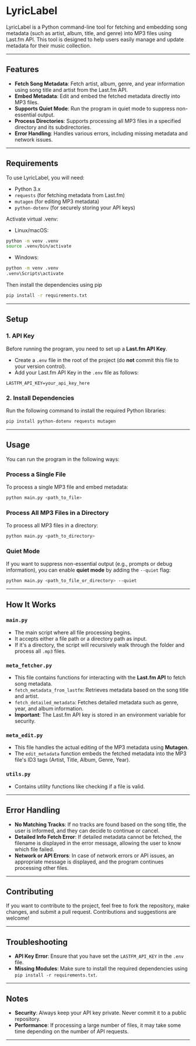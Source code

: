 # LyricLabel

LyricLabel is a Python command-line tool for fetching and embedding song metadata (such as artist, album, title, and genre) into MP3 files using Last.fm API. This tool is designed to help users easily manage and update metadata for their music collection.

---

## Features

- **Fetch Song Metadata**: Fetch artist, album, genre, and year information using song title and artist from the Last.fm API.
- **Embed Metadata**: Edit and embed the fetched metadata directly into MP3 files.
- **Supports Quiet Mode**: Run the program in quiet mode to suppress non-essential output.
- **Process Directories**: Supports processing all MP3 files in a specified directory and its subdirectories.
- **Error Handling**: Handles various errors, including missing metadata and network issues.

---

## Requirements

To use LyricLabel, you will need:

- Python 3.x
- `requests` (for fetching metadata from Last.fm)
- `mutagen` (for editing MP3 metadata)
- `python-dotenv` (for securely storing your API keys)

Activate virtual .venv:

- Linux/macOS:

```bash
python -m venv .venv
source .venv/bin/activate
```

- Windows:

```bash
python -m venv .venv
.venv\Scripts\activate
```

Then install the dependencies using pip

```bash
pip install -r requirements.txt
```

---

## Setup

### 1. API Key

Before running the program, you need to set up a **Last.fm API Key**.

- Create a `.env` file in the root of the project (do **not** commit this file to your version control).
- Add your Last.fm API Key in the `.env` file as follows:

```env
LASTFM_API_KEY=your_api_key_here
```

### 2. Install Dependencies

Run the following command to install the required Python libraries:

```bash
pip install python-dotenv requests mutagen
```

---

## Usage

You can run the program in the following ways:

### Process a Single File

To process a single MP3 file and embed metadata:

```bash
python main.py <path_to_file>
```

### Process All MP3 Files in a Directory

To process all MP3 files in a directory:

```bash
python main.py <path_to_directory>
```

### Quiet Mode

If you want to suppress non-essential output (e.g., prompts or debug information), you can enable **quiet mode** by adding the `--quiet` flag:

```bash
python main.py <path_to_file_or_directory> --quiet
```

---

## How It Works

### `main.py`

- The main script where all file processing begins.
- It accepts either a file path or a directory path as input.
- If it's a directory, the script will recursively walk through the folder and process all `.mp3` files.

### `meta_fetcher.py`

- This file contains functions for interacting with the **Last.fm API** to fetch song metadata.
- `fetch_metadata_from_lastfm`: Retrieves metadata based on the song title and artist.
- `fetch_detailed_metadata`: Fetches detailed metadata such as genre, year, and album information.
- **Important**: The Last.fm API key is stored in an environment variable for security.

### `meta_edit.py`

- This file handles the actual editing of the MP3 metadata using **Mutagen**.
- The `edit_metadata` function embeds the fetched metadata into the MP3 file's ID3 tags (Artist, Title, Album, Genre, Year).

### `utils.py`

- Contains utility functions like checking if a file is valid.

---

## Error Handling

- **No Matching Tracks**: If no tracks are found based on the song title, the user is informed, and they can decide to continue or cancel.
- **Detailed Info Fetch Error**: If detailed metadata cannot be fetched, the filename is displayed in the error message, allowing the user to know which file failed.
- **Network or API Errors**: In case of network errors or API issues, an appropriate message is displayed, and the program continues processing other files.

---

## Contributing

If you want to contribute to the project, feel free to fork the repository, make changes, and submit a pull request. Contributions and suggestions are welcome!

---

## Troubleshooting

- **API Key Error**: Ensure that you have set the `LASTFM_API_KEY` in the `.env` file.
- **Missing Modules**: Make sure to install the required dependencies using `pip install -r requirements.txt`.

---

## Notes

- **Security**: Always keep your API key private. Never commit it to a public repository.
- **Performance**: If processing a large number of files, it may take some time depending on the number of API requests.

---
